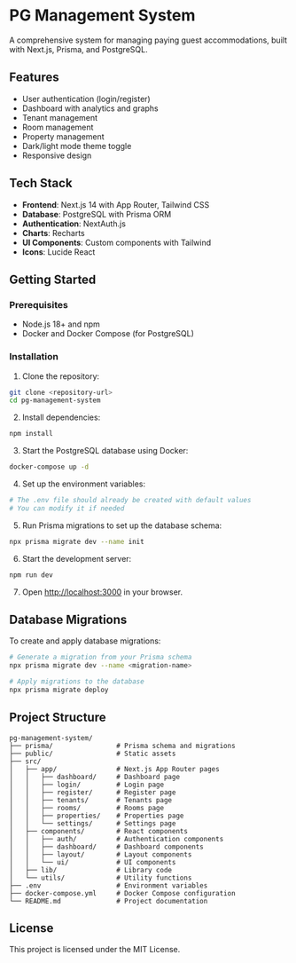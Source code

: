 # PG Management System

A comprehensive system for managing paying guest accommodations, built with Next.js, Prisma, and PostgreSQL.

## Features

- User authentication (login/register)
- Dashboard with analytics and graphs
- Tenant management
- Room management
- Property management
- Dark/light mode theme toggle
- Responsive design

## Tech Stack

- **Frontend**: Next.js 14 with App Router, Tailwind CSS
- **Database**: PostgreSQL with Prisma ORM
- **Authentication**: NextAuth.js
- **Charts**: Recharts
- **UI Components**: Custom components with Tailwind
- **Icons**: Lucide React

## Getting Started

### Prerequisites

- Node.js 18+ and npm
- Docker and Docker Compose (for PostgreSQL)

### Installation

1. Clone the repository:

```bash
git clone <repository-url>
cd pg-management-system
```

2. Install dependencies:

```bash
npm install
```

3. Start the PostgreSQL database using Docker:

```bash
docker-compose up -d
```

4. Set up the environment variables:

```bash
# The .env file should already be created with default values
# You can modify it if needed
```

5. Run Prisma migrations to set up the database schema:

```bash
npx prisma migrate dev --name init
```

6. Start the development server:

```bash
npm run dev
```

7. Open [http://localhost:3000](http://localhost:3000) in your browser.

## Database Migrations

To create and apply database migrations:

```bash
# Generate a migration from your Prisma schema
npx prisma migrate dev --name <migration-name>

# Apply migrations to the database
npx prisma migrate deploy
```

## Project Structure

```
pg-management-system/
├── prisma/                # Prisma schema and migrations
├── public/                # Static assets
├── src/
│   ├── app/               # Next.js App Router pages
│   │   ├── dashboard/     # Dashboard page
│   │   ├── login/         # Login page
│   │   ├── register/      # Register page
│   │   ├── tenants/       # Tenants page
│   │   ├── rooms/         # Rooms page
│   │   ├── properties/    # Properties page
│   │   └── settings/      # Settings page
│   ├── components/        # React components
│   │   ├── auth/          # Authentication components
│   │   ├── dashboard/     # Dashboard components
│   │   ├── layout/        # Layout components
│   │   └── ui/            # UI components
│   ├── lib/               # Library code
│   └── utils/             # Utility functions
├── .env                   # Environment variables
├── docker-compose.yml     # Docker Compose configuration
└── README.md              # Project documentation
```

## License

This project is licensed under the MIT License.
